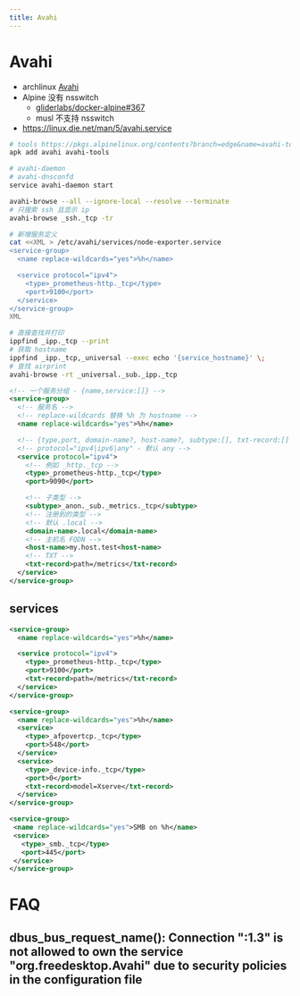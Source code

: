 ```yaml
---
title: Avahi
---
```


# Avahi

- archlinux [Avahi](https://wiki.archlinux.org/index.php/Avahi)
- Alpine 没有 nsswitch
  - [gliderlabs/docker-alpine#367](https://github.com/gliderlabs/docker-alpine/issues/367)
  - musl 不支持 nsswitch
- https://linux.die.net/man/5/avahi.service

```bash
# tools https://pkgs.alpinelinux.org/contents?branch=edge&name=avahi-tools&arch=x86_64&repo=main
apk add avahi avahi-tools

# avahi-daemon
# avahi-dnsconfd
service avahi-daemon start

avahi-browse --all --ignore-local --resolve --terminate
# 只搜索 ssh 且显示 ip
avahi-browse _ssh._tcp -tr

# 新增服务定义
cat <<XML > /etc/avahi/services/node-exporter.service
<service-group>
  <name replace-wildcards="yes">%h</name>

  <service protocol="ipv4">
    <type>_prometheus-http._tcp</type>
    <port>9100</port>
  </service>
</service-group>
XML

# 直接查找并打印
ippfind _ipp._tcp --print
# 获取 hostname
ippfind _ipp._tcp,_universal --exec echo '{service_hostname}' \;
# 查找 airprint
avahi-browse -rt _universal._sub._ipp._tcp
```

```xml
<!-- 一个服务分组 - {name,service:[]} -->
<service-group>
  <!-- 服务名 -->
  <!-- replace-wildcards 替换 %h 为 hostname -->
  <name replace-wildcards="yes">%h</name>

  <!-- {type,port, domain-name?, host-name?, subtype:[], txt-record:[] -->
  <!-- protocol="ipv4|ipv6|any" - 默认 any -->
  <service protocol="ipv4">
    <!-- 例如 _http._tcp -->
    <type>_prometheus-http._tcp</type>
    <port>9090</port>

    <!-- 子类型 -->
    <subtype>_anon._sub._metrics._tcp</subtype>
    <!-- 注册到的类型 -->
    <!-- 默认 .local -->
    <domain-name>.local</domain-name>
    <!-- 主机名 FQDN -->
    <host-name>my.host.test<host-name>
    <!-- TXT -->
    <txt-record>path=/metrics</txt-record>
  </service>
</service-group>
```

## services

```xml
<service-group>
  <name replace-wildcards="yes">%h</name>

  <service protocol="ipv4">
    <type>_prometheus-http._tcp</type>
    <port>9100</port>
    <txt-record>path=/metrics</txt-record>
  </service>
</service-group>
```

```xml
<service-group>
  <name replace-wildcards="yes">%h</name>
  <service>
    <type>_afpovertcp._tcp</type>
    <port>548</port>
  </service>
  <service>
    <type>_device-info._tcp</type>
    <port>0</port>
    <txt-record>model=Xserve</txt-record>
  </service>
</service-group>
```

```xml
<service-group>
 <name replace-wildcards="yes">SMB on %h</name>
 <service>
   <type>_smb._tcp</type>
   <port>445</port>
 </service>
</service-group>
```

# FAQ

## dbus_bus_request_name(): Connection ":1.3" is not allowed to own the service "org.freedesktop.Avahi" due to security policies in the configuration file
